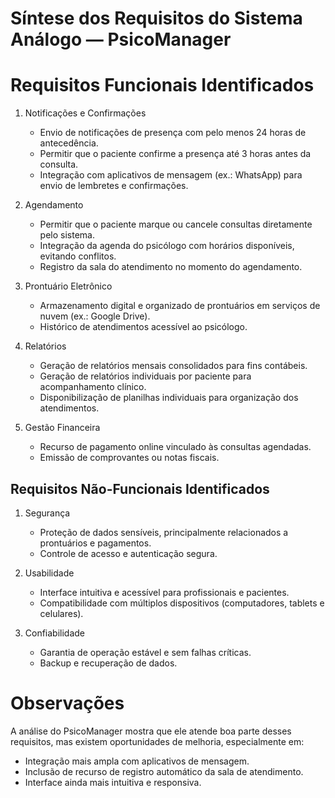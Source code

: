 # Síntese dos Requisitos do Sistema Análogo — PsicoManager

# Requisitos Funcionais Identificados

1. Notificações e Confirmações
   - Envio de notificações de presença com pelo menos 24 horas de antecedência.
   - Permitir que o paciente confirme a presença até 3 horas antes da consulta.
   - Integração com aplicativos de mensagem (ex.: WhatsApp) para envio de lembretes e confirmações.

2. Agendamento
   - Permitir que o paciente marque ou cancele consultas diretamente pelo sistema.
   - Integração da agenda do psicólogo com horários disponíveis, evitando conflitos.
   - Registro da sala do atendimento no momento do agendamento.

3. Prontuário Eletrônico
   - Armazenamento digital e organizado de prontuários em serviços de nuvem (ex.: Google Drive).
   - Histórico de atendimentos acessível ao psicólogo.

4. Relatórios
   - Geração de relatórios mensais consolidados para fins contábeis.
   - Geração de relatórios individuais por paciente para acompanhamento clínico.
   - Disponibilização de planilhas individuais para organização dos atendimentos.

5. Gestão Financeira
   - Recurso de pagamento online vinculado às consultas agendadas.
   - Emissão de comprovantes ou notas fiscais.



## Requisitos Não-Funcionais Identificados

1. Segurança
   - Proteção de dados sensíveis, principalmente relacionados a prontuários e pagamentos.
   - Controle de acesso e autenticação segura.

2. Usabilidade
   - Interface intuitiva e acessível para profissionais e pacientes.
   - Compatibilidade com múltiplos dispositivos (computadores, tablets e celulares).

3. Confiabilidade
   - Garantia de operação estável e sem falhas críticas.
   - Backup e recuperação de dados.


# Observações
A análise do PsicoManager mostra que ele atende boa parte desses requisitos, mas existem oportunidades de melhoria, especialmente em:
- Integração mais ampla com aplicativos de mensagem.
- Inclusão de recurso de registro automático da sala de atendimento.
- Interface ainda mais intuitiva e responsiva.
